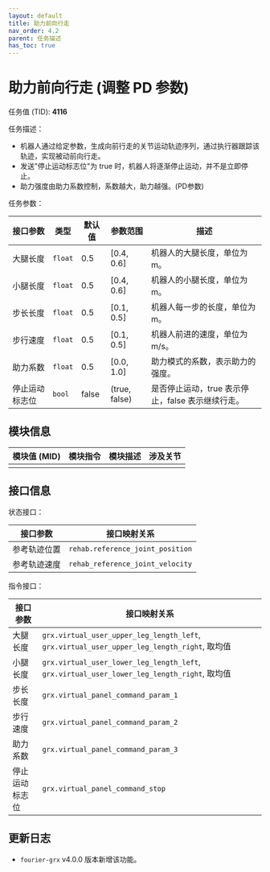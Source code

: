 ```yaml
---
layout: default
title: 助力前向行走
nav_order: 4.2
parent: 任务描述
has_toc: true
---
```


# 助力前向行走 (调整 PD 参数)

任务值 (TID): **4116**

任务描述：

- 机器人通过给定参数，生成向前行走的关节运动轨迹序列，通过执行器跟踪该轨迹，实现被动前向行走。
- 发送"停止运动标志位"为 true 时，机器人将逐渐停止运动，并不是立即停止。
- 助力强度由助力系数控制，系数越大，助力越强。(PD参数)

任务参数：

| 接口参数    | 类型      | 默认值   | 参数范围          | 描述                             |
|---------|---------|-------|---------------|--------------------------------|
| 大腿长度    | `float` | 0.5   | [0.4, 0.6]    | 机器人的大腿长度，单位为 m。                |
| 小腿长度    | `float` | 0.5   | [0.4, 0.6]    | 机器人的小腿长度，单位为 m。                |
| 步长长度    | `float` | 0.5   | [0.1, 0.5]    | 机器人每一步的长度，单位为 m。               |
| 步行速度    | `float` | 0.5   | [0.1, 0.5]    | 机器人前进的速度，单位为 m/s。              |
| 助力系数    | `float` | 0.5   | [0.0, 1.0]    | 助力模式的系数，表示助力的强度。               |
| 停止运动标志位 | `bool`  | false | (true, false) | 是否停止运动，true 表示停止，false 表示继续行走。 |

## 模块信息

| 模块值 (MID) | 模块指令 | 模块描述 | 涉及关节 |
|-----------|------|------|------|
|           |      |      |

## 接口信息

状态接口：

| 接口参数   | 接口映射关系                           | 
|--------|----------------------------------|
| 参考轨迹位置 | `rehab.reference_joint_position` |
| 参考轨迹速度 | `rehab_reference_joint_velocity` |

指令接口：

| 接口参数    | 接口映射关系                                                                                   |
|---------|------------------------------------------------------------------------------------------|
| 大腿长度    | `grx.virtual_user_upper_leg_length_left`, `grx.virtual_user_upper_leg_length_right`, 取均值 |
| 小腿长度    | `grx.virtual_user_lower_leg_length_left`, `grx.virtual_user_lower_leg_length_right`, 取均值 |
| 步长长度    | `grx.virtual_panel_command_param_1`                                                      |
| 步行速度    | `grx.virtual_panel_command_param_2`                                                      |
| 助力系数    | `grx.virtual_panel_command_param_3`                                                      |
| 停止运动标志位 | `grx.virtual_panel_command_stop`                                                         |

## 更新日志

- `fourier-grx` v4.0.0 版本新增该功能。